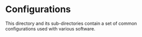 # Configurations

This directory and its sub-directories contain a set of common configurations used with various software.
